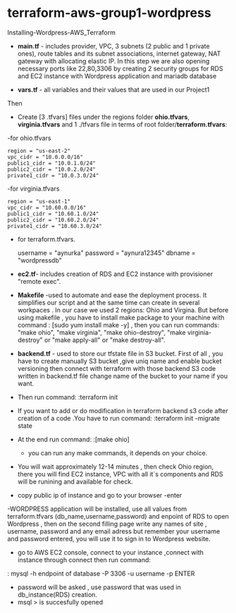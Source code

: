 # terraform-aws-group1-wordpress
Installing-Wordpress-AWS_Terraform


- **main.tf** - includes provider, VPC, 3 subnets (2 public and 1 private ones), route tables and its subnet associations, internet gateway, NAT gateway with allocating elastic IP. In this step we are also opening necessary ports like 22,80,3306 by creating 2 security groups for RDS and EC2 instance  with Wordpress application and mariadb database

- **vars.tf** - all variables and their values that are used in our Project1 

Then 

- Create [3 .tfvars] files under the regions folder **ohio.tfvars**, **virginia.tfvars** and 1 ./tfvars file in terms of root folder/**terraform.tfvars**:

-for ohio.tfvars

    region = "us-east-2"
    vpc_cidr = "10.0.0.0/16"
    public1_cidr = "10.0.1.0/24"
    public2_cidr = "10.0.2.0/24"
    private1_cidr = "10.0.3.0/24"

-for virginia.tfvars

    region = "us-east-1"
    vpc_cidr = "10.60.0.0/16"
    public1_cidr = "10.60.1.0/24"
    public2_cidr = "10.60.2.0/24"
    private1_cidr = "10.60.3.0/24"

- for terraform.tfvars.

    username = "aynurka"
    password = "aynura12345"
    dbname = "wordpressdb"


- **ec2.tf**-  includes creation of RDS and EC2 instance with provisioner "remote exec". 

- **Makefile** -used to automate and ease the deployment process. It simplifies our script and at the same time can create in several workpaces . In our case we used 2 regions: Ohio and Virgina. But before using makefile , you have to install make package to your machine with command : [sudo yum install make -y] , then you can run commands: "make ohio", "make virginia", "make ohio-destroy", "make virginia-destroy" or "make apply-all" or "make destroy-all".

- **backend.tf** - used to store our tfstate file in S3 bucket. First of all , you have to create manually S3 bucket ,give uniq name and enable bucket versioning  then connect with terraform with those backend S3 code written in backend.tf file change name of the bucket to your name if you want. 

- Then run command:
:terraform init  
- If you want to add or do modification in terraform backend s3 code after creation of a code .You have to run command:
:terraform init -migrate state

- At the end run command:
:[make ohio] 
   - you can run any make commands, it depends on your choice. 

- You will wait approximately 12-14 minutes , then check Ohio region, there you will find EC2 instance, VPC with all it`s components and RDS will be runining and available for check.

- copy public ip of instance and go to your browser -enter 

-WORDPRESS application will be installed, use all values from terraform.tfvars (db_name,username,password) and     enpoint of RDS to open Wordpress , then on the second filling page write any names of site , username, password and any email adress but remember your username and password entered, you will use it to sign in to Wordpress website. 

- go to AWS EC2 console, connect to your instance ,connect with instance through connect then run command:

: mysql -h endpoint of database -P 3306 -u username -p     ENTER
- password will be asked , use password that was used in db_instance(RDS) creation.
- msql > is succesfully opened 











